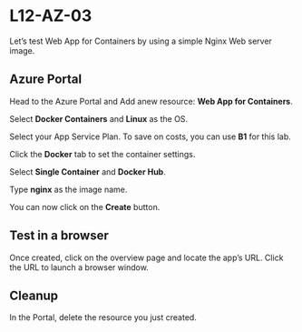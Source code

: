 # L12-AZ-03

Let’s test Web App for Containers by using a simple Nginx Web server image.

## Azure Portal

Head to the Azure Portal and Add anew resource: **Web App for Containers**.

Select **Docker Containers** and **Linux** as the OS.

Select your App Service Plan.  To save on costs, you can use **B1** for this lab.

Click the **Docker** tab to set the container settings.

Select **Single Container** and **Docker Hub**.

Type **nginx** as the image name.

You can now click on the **Create** button.

## Test in a browser

Once created, click on the overview page and locate the app’s URL.  Click the URL to launch a browser window.

## Cleanup

In the Portal, delete the resource you just created.